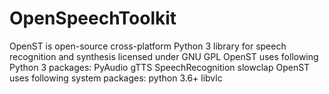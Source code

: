 # OpenSpeechToolkit
OpenST is open-source cross-platform Python 3 library for speech recognition and synthesis licensed under GNU GPL
OpenST uses following Python 3 packages: 
    PyAudio
    gTTS
    SpeechRecognition
    slowclap
OpenST uses following system packages: 
    python 3.6+
    libvlc
